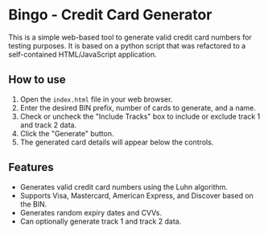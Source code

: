 # Bingo - Credit Card Generator

This is a simple web-based tool to generate valid credit card numbers for testing purposes. It is based on a python script that was refactored to a self-contained HTML/JavaScript application.

## How to use

1.  Open the `index.html` file in your web browser.
2.  Enter the desired BIN prefix, number of cards to generate, and a name.
3.  Check or uncheck the "Include Tracks" box to include or exclude track 1 and track 2 data.
4.  Click the "Generate" button.
5.  The generated card details will appear below the controls.

## Features

-   Generates valid credit card numbers using the Luhn algorithm.
-   Supports Visa, Mastercard, American Express, and Discover based on the BIN.
-   Generates random expiry dates and CVVs.
-   Can optionally generate track 1 and track 2 data. 